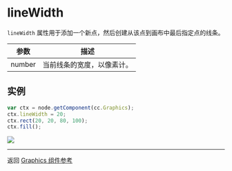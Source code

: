 # lineWidth

`lineWidth` 属性用于添加一个新点，然后创建从该点到画布中最后指定点的线条。

| 参数 |   描述
| -------------- | ----------- |
| number | 当前线条的宽度，以像素计。

## 实例

```javascript
var ctx = node.getComponent(cc.Graphics);
ctx.lineWidth = 20;
ctx.rect(20, 20, 80, 100);
ctx.fill();
```

<a href="graphics/lineWidth.png"><img src="graphics/lineWidth.png"></a>

<hr>

返回 [Graphics 组件参考](../../components/graphics.md)
